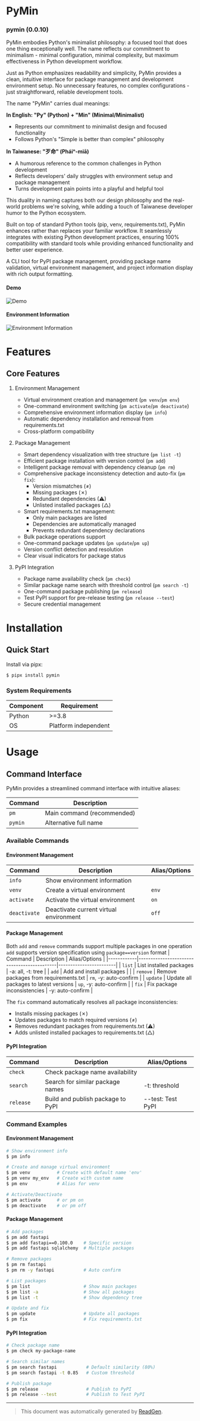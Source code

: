 # PyMin

### pymin (0.0.10)

PyMin embodies Python's minimalist philosophy: a focused tool that does one thing exceptionally well. The name reflects our commitment to minimalism - minimal configuration, minimal complexity, but maximum effectiveness in Python development workflow.

Just as Python emphasizes readability and simplicity, PyMin provides a clean, intuitive interface for package management and development environment setup. No unnecessary features, no complex configurations - just straightforward, reliable development tools.

The name "PyMin" carries dual meanings:

**In English: "Py" (Python) + "Min" (Minimal/Minimalist)**
- Represents our commitment to minimalist design and focused functionality
- Follows Python's "Simple is better than complex" philosophy

**In Taiwanese: "歹命" (Pháiⁿ-miā)**
- A humorous reference to the common challenges in Python development
- Reflects developers' daily struggles with environment setup and package management
- Turns development pain points into a playful and helpful tool

This duality in naming captures both our design philosophy and the real-world problems we're solving, while adding a touch of Taiwanese developer humor to the Python ecosystem.

Built on top of standard Python tools (pip, venv, requirements.txt), PyMin enhances rather than replaces your familiar workflow. It seamlessly integrates with existing Python development practices, ensuring 100% compatibility with standard tools while providing enhanced functionality and better user experience.

A CLI tool for PyPI package management, providing package name validation, virtual environment management, and project information display with rich output formatting.

#### Demo
![Demo](https://raw.githubusercontent.com/TaiwanBigdata/pymin/main/docs/images/demo.gif?raw=true)

#### Environment Information
![Environment Information](https://raw.githubusercontent.com/TaiwanBigdata/pymin/main/docs/images/env_info.png?raw=true)


# Features

## Core Features

1. Environment Management
   - Virtual environment creation and management (`pm venv`/`pm env`)
   - One-command environment switching (`pm activate`/`pm deactivate`)
   - Comprehensive environment information display (`pm info`)
   - Automatic dependency installation and removal from requirements.txt
   - Cross-platform compatibility

2. Package Management
   - Smart dependency visualization with tree structure (`pm list -t`)
   - Efficient package installation with version control (`pm add`)
   - Intelligent package removal with dependency cleanup (`pm rm`)
   - Comprehensive package inconsistency detection and auto-fix (`pm fix`):
     * Version mismatches (≠)
     * Missing packages (✗)
     * Redundant dependencies (⚠)
     * Unlisted installed packages (△)
   - Smart requirements.txt management:
     * Only main packages are listed
     * Dependencies are automatically managed
     * Prevents redundant dependency declarations
   - Bulk package operations support
   - One-command package updates (`pm update`/`pm up`)
   - Version conflict detection and resolution
   - Clear visual indicators for package status

3. PyPI Integration
   - Package name availability check (`pm check`)
   - Similar package name search with threshold control (`pm search -t`)
   - One-command package publishing (`pm release`)
   - Test PyPI support for pre-release testing (`pm release --test`)
   - Secure credential management


# Installation

## Quick Start

Install via pipx:
```bash
$ pipx install pymin
```

### System Requirements
| Component | Requirement                |
|-----------|----------------------------|
| Python    | >=3.8 |
| OS        | Platform independent       |


# Usage

## Command Interface

PyMin provides a streamlined command interface with intuitive aliases:

| Command | Description                      |
|---------|----------------------------------|
| `pm`    | Main command (recommended)       |
| `pymin` | Alternative full name            |

### Available Commands

#### Environment Management
| Command      | Description                                | Alias/Options   |
|--------------|--------------------------------------------|-----------------|
| `info`       | Show environment information               |                 |
| `venv`       | Create a virtual environment               | `env`           |
| `activate`   | Activate the virtual environment           | `on`            |
| `deactivate` | Deactivate current virtual environment     | `off`           |

#### Package Management
Both `add` and `remove` commands support multiple packages in one operation
`add` supports version specification using `package==version` format
| Command    | Description                                | Alias/Options          |
|------------|--------------------------------------------|------------------------|
| `list`     | List installed packages                    | -a: all, -t: tree      |
| `add`      | Add and install packages                   |                        |
| `remove`   | Remove packages from requirements.txt      | `rm`, -y: auto-confirm |
| `update`   | Update all packages to latest versions     | `up`, -y: auto-confirm |
| `fix`      | Fix package inconsistencies                | -y: auto-confirm       |

The `fix` command automatically resolves all package inconsistencies:
- Installs missing packages (✗)
- Updates packages to match required versions (≠)
- Removes redundant packages from requirements.txt (⚠)
- Adds unlisted installed packages to requirements.txt (△)

#### PyPI Integration
| Command    | Description                                | Alias/Options       |
|------------|--------------------------------------------|---------------------|
| `check`    | Check package name availability            |                     |
| `search`   | Search for similar package names           | -t: threshold       |
| `release`  | Build and publish package to PyPI          | --test: Test PyPI   |

### Command Examples

#### Environment Management
```bash
# Show environment info
$ pm info

# Create and manage virtual environment
$ pm venv          # Create with default name 'env'
$ pm venv my_env   # Create with custom name
$ pm env           # Alias for venv

# Activate/Deactivate
$ pm activate      # or pm on
$ pm deactivate    # or pm off
```

#### Package Management
```bash
# Add packages
$ pm add fastapi
$ pm add fastapi==0.100.0    # Specific version
$ pm add fastapi sqlalchemy  # Multiple packages

# Remove packages
$ pm rm fastapi
$ pm rm -y fastapi           # Auto confirm

# List packages
$ pm list                    # Show main packages
$ pm list -a                 # Show all packages
$ pm list -t                 # Show dependency tree

# Update and fix
$ pm update                  # Update all packages
$ pm fix                     # Fix requirements.txt
```

#### PyPI Integration
```bash
# Check package name
$ pm check my-package-name

# Search similar names
$ pm search fastapi           # Default similarity (80%)
$ pm search fastapi -t 0.85   # Custom threshold

# Publish package
$ pm release                  # Publish to PyPI
$ pm release --test           # Publish to Test PyPI
```


---
> This document was automatically generated by [ReadGen](https://github.com/TaiwanBigdata/readgen).
